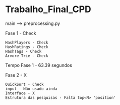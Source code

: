 # Trabalho_Final_CPD

main --> preprocessing.py

Fase 1 - Check 

    HashPlayers - Check
    HashRatings - Check
    HashTags - Check
    Arvore Trie - Check

Tempo Fase 1 - 63.39 segundos

Fase 2 - X

    QuickSort - Check
    input - Não usado ainda
    Interface - X
    Estrutura das pesquisas - Falta top<N> 'position'


